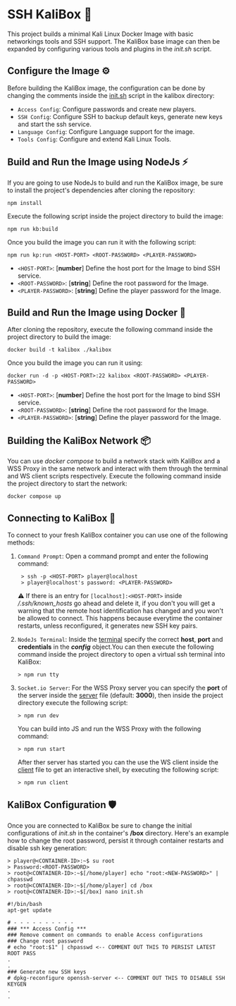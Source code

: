 # **SSH KaliBox** :toolbox:
This project builds a minimal Kali Linux Docker Image with basic networkings tools and SSH support. The KaliBox base image can then be expanded by configuring various tools and plugins in the *init.sh* script.

## Configure the Image :gear:
Before building the KaliBox image, the configuration can be done by changing the comments inside the [init.sh](./kalibox/init.sh) script in the kalibox directory:
- `Access Config`: Configure passwords and create new players.
- `SSH Config`: Configure SSH to backup default keys, generate new keys and start the ssh service.
- `Language Config`: Configure Language support for the image.
- `Tools Config`: Configure and extend Kali Linux Tools.

## Build and Run the Image using NodeJs :zap:
If you are going to use NodeJs to build and run the KaliBox image, be sure to install the project's dependencies after cloning the repository:
```
npm install 
```
Execute the following script inside the project directory to build the image:
```
npm run kb:build
``` 
Once you build the image you can run it with the following script:
```
npm run kp:run <HOST-PORT> <ROOT-PASSWORD> <PLAYER-PASSWORD>
```
- `<HOST-PORT>`: [**number**] Define the host port for the Image to bind SSH service. 
- `<ROOT-PASSWORD>`: [**string**] Define the root password for the Image. 
- `<PLAYER-PASSWORD>`: [**string**] Define the player password for the Image. 
## Build and Run the Image using Docker :whale:
After cloning the repository, execute the following command inside the project directory to build the image:
```
docker build -t kalibox ./kalibox
```
Once you build the image you can run it using:
```
docker run -d -p <HOST-PORT>:22 kalibox <ROOT-PASSWORD> <PLAYER-PASSWORD> 
```
- `<HOST-PORT>`: [**number**] Define the host port for the Image to bind SSH service. 
- `<ROOT-PASSWORD>`: [**string**] Define the root password for the Image. 
- `<PLAYER-PASSWORD>`: [**string**] Define the player password for the Image. 
  
## Building the KaliBox Network :package:
You can use *docker compose* to build a network stack with KaliBox and a WSS Proxy in the same network and interact with them through the terminal and WS client scripts respectively. Execute the following command inside the project directory to start the network:
```shell
docker compose up
```  
## Connecting to KaliBox :dragon:
To connect to your fresh KaliBox container you can use one of the following methods:

1. `Command Prompt`: Open a command prompt and enter the following command:
   ```
    > ssh -p <HOST-PORT> player@localhost 
    > player@localhost's password: <PLAYER-PASSWORD>
   ```
   :warning: If there is an entry for `[localhost]:<HOST-PORT>`  inside */.ssh/known_hosts* go ahead and delete it, if you don't you will get a warning that the remote host identification has changed and you won't be allowed to connect. This happens because everytime the container restarts, unless reconfigured, it generates new SSH key pairs.

2. `NodeJs Terminal`: Inside the [terminal](src/ssh.terminal.ts) specify the correct **host**, **port** and **credentials** in the ***config*** object.You can then execute the following command inside the project directory to open a virtual ssh terminal into KaliBox:
   ```   
   > npm run tty
   ```   
3. `Socket.io Server`: For the WSS Proxy server you can specify the **port** of the server inside the [server](src/wss.server.ts) file (default: **3000**), then inside the project directory execute the following script:
   ```   
   > npm run dev
   ```
   You can build into JS and run the WSS Proxy with the following command:
   ```
   > npm run start
   ```
   After ther server has started you can the use the WS client inside the [client](src/ws.client.ts) file to get an interactive shell, by executing the following script:
   ```
   > npm run client
   ```

## KaliBox Configuration :shield:
Once you are connected to KaliBox be sure to change the initial configurations of *init.sh* in the container's **/box** directory. Here's an example how to change the root password, persist it through container restarts and disable ssh key generation:
```
> player@<CONTAINER-ID>:~$ su root
> Password:<ROOT-PASSWORD>
> root@<CONTAINER-ID>:~$[/home/player] echo "root:<NEW-PASSWORD>" | chpasswd
> root@<CONTAINER-ID>:~$[/home/player] cd /box 
> root@<CONTAINER-ID>:~$[/box] nano init.sh 

#!/bin/bash
apt-get update

# - - - - - - - - - -
### *** Access Config ***
### Remove comment on commands to enable Access configurations 
### Change root password
# echo "root:$1" | chpasswd <-- COMMENT OUT THIS TO PERSIST LATEST ROOT PASS
.
.
### Generate new SSH keys
# dpkg-reconfigure openssh-server <-- COMMENT OUT THIS TO DISABLE SSH KEYGEN
.
.
```
